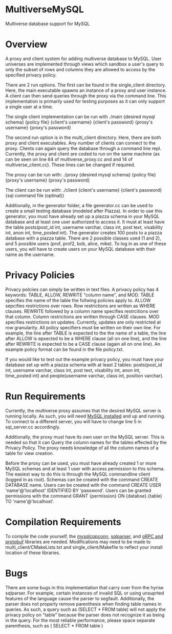 # MultiverseMySQL
Multiverse database support for MySQL

# Overview 
A proxy and client system for adding multiverse database to MySQL. User universes are implemented through views which sandbox a user's query to only the subset of rows and columns they are allowed to access by the specified privacy policy. 

There are 2 run options. The first can be found in the single_client directory. Here, the main executable spawns an instance of a proxy and user instance. A client can then send queries through the proxy via the command line. This implementation is primarily used for testing purposes as it can only support a single user at a time. 

The single client implementation can be run with ./main {desired mysql schema} {policy file} {client's username} {client's password} {proxy's username} {proxy's password} 

The second run option is in the multi_client directory. Here, there are both proxy and client executables. Any number of clients can connect to the proxy. Clients can again query the database through a command line repl. Currently, the proxy and client are coded to run on the same machine (as can be seen on line 64 of multiverse_proxy.cc and and 14 of multiverse_client.cc). These lines can be changed if required.

The proxy can be run with: ./proxy {desired mysql schema} {policy file} {proxy's username} {proxy's password}

The client can be run with: ./client {client's username} {client's password} {sql command file (optinal)}

Additionally, in the generator folder, a file generator.cc can be used to create a small testing database (modeled after Piazza). In order to use this generator, you must have already set up a piazza schema in your MySQL database and at least one user authorized to access it. It must at least have the table posts(post_id int, username varchar, class int, post text, visability int, anon int, time_posted int). The generator creates 100 posts to a piazza database with a piazza table. There are 2 possible classes used (1 and 2), and 5 possible users (prof, prof2, bob, alice, mike). To log in as one of these users, you will have to create users on your MySQL database with their name as the username. 

# Privacy Policies
Privacy polciies can simply be written in text files. A privacy policy has 4 keywords: TABLE, ALLOW, REWRITE "column name", and MOD. TABLE specifies the name of the table the follwing policies apply to. ALLOW sepcifies restrictions over rows. Row restrictions are written as WHERE clauses. REWRITE followed by a column name specifies restrcitions over that column. Column restrictions are written through CASE clauses. MOD specifies restrictions on updates. Currently, updates are only restricted at row granularity. All policy specifiers must be written on their own line. For example, the line after TABLE is expected to the the name of a table, the line after ALLOW is epxected to be a WHERE clause (all on one line), and the line after REWRITE is expected to be a CASE clause (again all on one line). An example policy format can be found in the file policy.txt.

If you would like to test out the example privacy policy, you must have your database set up with a piazza schema with at least 2 tables: posts(post_id int, username varchar, class int, post text, visability int, anon int, time_posted int) and people(username varchar, class int, position varchar).

# Run Requirements
Currently, the multiverse proxy assumes that the desired MySQL server is running locally. As such, you will need [MySQL installed](https://www.digitalocean.com/community/tutorials/how-to-install-mysql-on-ubuntu-18-04) and up and running. To connect to a different server, you will have to change line 5 in sql_server.cc accordingly. 

Additionally, the proxy must have its own user on the MySQL server. This is needed so that it can Query the column names for the tables effected by the Privacy Policy. The proxy needs knowledge of all the column names of a table for view creation. 

Before the proxy can be used, you must have already created 1 or more MySQL schemas and at least 1 user with access permission to this schema. The easiest way to do this is through the MySQL commandline client (logged in as root). Schemas can be created with the command CREATE DATABASE name. Users can be created with the command CREATE USER 'name'@'localhost' IDENTIFIED BY 'password'. Users can be granted permissions with the command GRANT {permission} ON {databse}.{table} TO 'name'@'localhost'.

# Compilation Requirements 
To compile the code yourself, the [mysqlcppconn](https://github.com/mysql/mysql-connector-cpp), [sqlparser](https://github.com/hyrise/sql-parser), and [gRPC and protobuf](https://grpc.io/docs/languages/cpp/quickstart/) 
libraries are needed.  Modifications may need to be made to multi_client/CMakeLists.txt and single_client/Makefile to reflect your install location of these libraries.  

# Bugs
There are some bugs in this implementation that carry over from the hyrise sqlparser. For example, certain instances of invalid SQL or using unsuprted features of the language cause the parser to segfault. Additionally, the parser does not properly remove parenthesis when finding table names in queries. As such, a query such as (SELECT * FROM table) will not apply the privacy policy on "table" because the parser does not recognize it as being in the query. For the most reliable performance, please space separate parenthesis, such as ( SELECT * FROM table )
